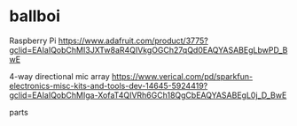 # ballboi

Raspberry Pi
https://www.adafruit.com/product/3775?gclid=EAIaIQobChMI3JXTw8aR4QIVkgOGCh27qQd0EAQYASABEgLbwPD_BwE

4-way directional mic array
https://www.verical.com/pd/sparkfun-electronics-misc-kits-and-tools-dev-14645-5924419?gclid=EAIaIQobChMIga-XofaT4QIVRh6GCh18QgCbEAQYASABEgL0j_D_BwE

parts
